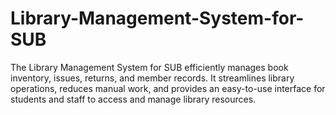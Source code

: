# Library-Management-System-for-SUB
The Library Management System for SUB efficiently manages book inventory, issues, returns, and member records. It streamlines library operations, reduces manual work, and provides an easy-to-use interface for students and staff to access and manage library resources.
